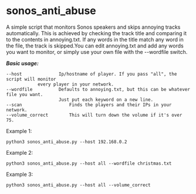 # sonos_anti_abuse
A simple script that monitors Sonos speakers and skips annoying tracks automatically. This is achieved by checking the track title and comparing it to the contents in annoying.txt. If any words in the title match any word in the file, the track is skipped.You can edit annoying.txt and add any words you want to monitor, or simply use your own file with the --wordfile switch.


***Basic usage:*** 
    
    --host      		Ip/hostname of player. If you pass "all", the script will monitor 
				every player in your network.
    --wordfile  		Defaults to annoying.txt, but this can be whatever file you want. 
                		Just put each keyword on a new line.
    --scan          		Finds the players and their IPs in your network.
    --volume_correct    	This will turn down the volume if it's over 75.  
    

Example 1:
      

`python3 sonos_anti_abuse.py --host 192.168.0.2`


Example 2:      


`python3 sonos_anti_abuse.py --host all --wordfile christmas.txt`


Example 3:      


`python3 sonos_anti_abuse.py --host all --volume_correct` 
